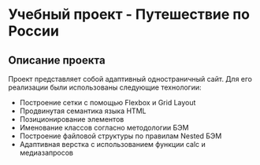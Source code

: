 # Учебный проект - Путешествие по России

## Описание проекта
Проект представляет собой адаптивный одностраничный сайт.
Для его реализации были использованы следующие технологии:
* Построение сетки с помощью Flexbox и Grid Layout
* Продвинутая семантика языка HTML
* Позиционирование элементов
* Именование классов согласно методологии БЭМ
* Построение файловой структуры по правилам Nested БЭМ
* Адаптивная верстка с использованием функции calc и медиазапросов
